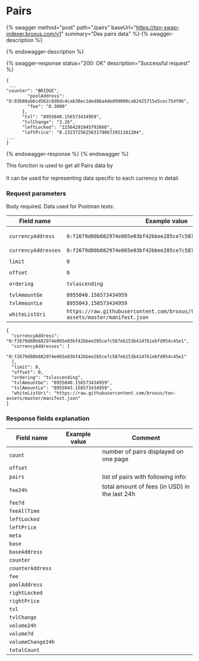 # Pairs

{% swagger method="post" path="/pairs" baseUrl="https://ton-swap-indexer.broxus.com/v1" summary="Dex pairs data" %}
{% swagger-description %}

{% endswagger-description %}

{% swagger-response status="200: OK" description="Successful request" %}
```
{
 ...
"counter": "BRIDGE",
        "poolAddress": "0:83b88abbcd562c8d8dc4cab30ec1ded86a4ded99000ca02425715e5cec754f06",
        "fee": "0.3000"
      },
      "tvl": "8955040.156573434959",
      "tvlChange": "3.26",
      "leftLocked": "22564291945792668",
      "leftPrice": "0.2323725625631798673951181204",
...
}
```
{% endswagger-response %}
{% endswagger %}

This function is used to get all Pairs data by \
\
It can be used for representing data specific to each currency in detail.

### Request parameters

Body required. Data used for Postman tests:

| Field name          | Example value                                                              | Comment                                     |
| ------------------- | -------------------------------------------------------------------------- | ------------------------------------------- |
| `currencyAddress`   | `0:f2679d80b682974e065e03bf42bbee285ce7c587eb153b41d761ebfd954c45e1`       | `address of the currency for the left pair` |
| `currencyAddresses` | `0:f2679d80b682974e065e03bf42bbee285ce7c587eb153b41d761ebfd954c45e1`       | `list of addresses`                         |
| `limit`             | `0`                                                                        | `number of pairs that should be retrieved`  |
| `offset`            | `0`                                                                        |                                             |
| `ordering`          | `tvlascending`                                                             | `order by pair’s TVL ascending/descending`  |
| `tvlAmountGe`       | `8955040.156573434959`                                                     | `highest TVL amount`                        |
| `tvlAmountLe`       | `8955043.156573434959`                                                     |  `lowest TVL amount`                        |
| `whiteListUri`      | `https://raw.githubusercontent.com/broxus/ton-assets/master/manifest.json` | `path to a white list`                      |

```
{
  "currencyAddress": "0:f2679d80b682974e065e03bf42bbee285ce7c587eb153b41d761ebfd954c45e1",
  "currencyAddresses": [
    "0:f2679d80b682974e065e03bf42bbee285ce7c587eb153b41d761ebfd954c45e1"
  ],
  "limit": 0,
  "offset": 0,
  "ordering": "tvlascending",
  "tvlAmountGe": "8955040.156573434959",
  "tvlAmountLe": "8955043.156573434959",
  "whiteListUri": "https://raw.githubusercontent.com/broxus/ton-assets/master/manifest.json"
}
```

### Response fields explanation

| Field name        | Example value | Comment                                       |
| ----------------- | ------------- | --------------------------------------------- |
| `count`           |               | number of pairs displayed on one page         |
| `offset`          |               |                                               |
| `pairs`           |               | list of pairs with following info:            |
| `fee24h`          |               | total amount of fees (in USD) in the last 24h |
| `fee7d`           |               |                                               |
| `feeAllTime`      |               |                                               |
| `leftLocked`      |               |                                               |
| `leftPrice`       |               |                                               |
| `meta`            |               |                                               |
| `base`            |               |                                               |
| `baseAddress`     |               |                                               |
| `counter`         |               |                                               |
| `counterAddress`  |               |                                               |
| `fee`             |               |                                               |
| `poolAddress`     |               |                                               |
| `rightLocked`     |               |                                               |
| `rightPrice`      |               |                                               |
| `tvl`             |               |                                               |
| `tvlChange`       |               |                                               |
| `volume24h`       |               |                                               |
| `volume7d`        |               |                                               |
| `volumeChange24h` |               |                                               |
| `totalCount`      |               |                                               |

